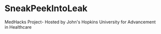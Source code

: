 # SneakPeekIntoLeak
MedHacks Project- Hosted by John's Hopkins University for Advancement in Healthcare
